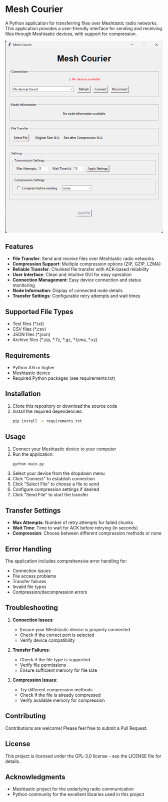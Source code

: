 # Mesh Courier

A Python application for transferring files over Meshtastic radio networks. This application provides a user-friendly interface for sending and receiving files through Meshtastic devices, with support for compression.

![IMG1](screenshots/img1.png)
## Features

- **File Transfer**: Send and receive files over Meshtastic radio networks
- **Compression Support**: Multiple compression options (ZIP, GZIP, LZMA)
- **Reliable Transfer**: Chunked file transfer with ACK-based reliability
- **User Interface**: Clean and intuitive GUI for easy operation
- **Connection Management**: Easy device connection and status monitoring
- **Node Information**: Display of connected node details
- **Transfer Settings**: Configurable retry attempts and wait times

## Supported File Types

- Text files (*.txt)
- CSV files (*.csv)
- JSON files (*.json)
- Archive files (*.zip, *.7z, *.gz, *.lzma, *.xz)

## Requirements

- Python 3.6 or higher
- Meshtastic device
- Required Python packages (see requirements.txt)

## Installation

1. Clone this repository or download the source code
2. Install the required dependencies:
   ```bash
   pip install -r requirements.txt
   ```

## Usage

1. Connect your Meshtastic device to your computer
2. Run the application:
   ```bash
   python main.py
   ```
3. Select your device from the dropdown menu
4. Click "Connect" to establish connection
5. Click "Select File" to choose a file to send
6. Configure compression settings if desired
7. Click "Send File" to start the transfer

## Transfer Settings

- **Max Attempts**: Number of retry attempts for failed chunks
- **Wait Time**: Time to wait for ACK before retrying (in seconds)
- **Compression**: Choose between different compression methods or none

## Error Handling

The application includes comprehensive error handling for:
- Connection issues
- File access problems
- Transfer failures
- Invalid file types
- Compression/decompression errors

## Troubleshooting

1. **Connection Issues**:
   - Ensure your Meshtastic device is properly connected
   - Check if the correct port is selected
   - Verify device compatibility

2. **Transfer Failures**:
   - Check if the file type is supported
   - Verify file permissions
   - Ensure sufficient memory for file size

3. **Compression Issues**:
   - Try different compression methods
   - Check if the file is already compressed
   - Verify available memory for compression

## Contributing

Contributions are welcome! Please feel free to submit a Pull Request.

## License

This project is licensed under the GPL-3.0 license - see the LICENSE file for details.

## Acknowledgments

- Meshtastic project for the underlying radio communication
- Python community for the excellent libraries used in this project 
